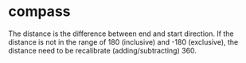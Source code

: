 # compass

The distance is the difference between end and start direction. If the distance is not in the range of 180 (inclusive) and -180 (exclusive), the distance need to be recalibrate (adding/subtracting) 360.
